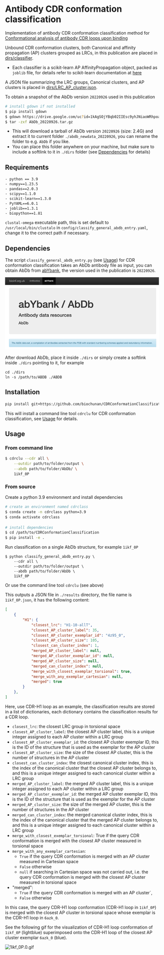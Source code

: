 # Antibody CDR conformation classification

Implementation of antibody CDR conformation classification method for [Conformational analysis of antibody CDR loops upon binding]()

Unbound CDR conformation clusters, both Canonical and affinity propagation (AP) clusters grouped as LRCs, in this publication are placed in [dirs/classifier](./dirs/classifier).

- Each classifier is a scikit-learn AP AffinityPropagation object, packed as `joblib` file, for details refer to scikit-learn documentation at [here](https://scikit-learn.org/stable/model_persistence.html)

A JSON file summarizing the LRC groups, Canonical clusters, and AP clusters is placed in [dirs/LRC_AP_cluster.json](./dirs/LRC_AP_cluster.json).

<!-- A snapshot of AbDb version `20220926` will be available on [Zenodo](https://zenodo.org/) upon publication.  -->
To obtain a snapshot of the AbDb version `20220926` used in this publication

```sh
# install gdown if not installed
$ pip install gdown
$ gdown https://drive.google.com/uc?id=1kAgSOjYBqb02IIEsc9yhJNiaoWRhpoaL -O AbDb_20220926.tar.gz
$ tar -zxf AbDb_20220926.tar.gz
```

- This will download a tarball of AbDb version `20220926` (size: 2.4G) and extract it to current folder `./abdb_newdata_20220926`, you can rename the folder to e.g. `AbDb` if you like.
- You can place this folder anywhere on your machine, but make sure to include a softlink to it in `./dirs` folder (see [Dependencies](#dependencies) for details)

## Requirements

```text
- python == 3.9
- numpy==1.23.5
- pandas==2.0.3
- scipy==1.1.0
- scikit-learn==1.3.0
- PyYAML==6.0.1
- joblib==1.3.1
- biopython==1.81
```

`clustal-omega` executable path, this is set default to `/usr/local/bin/clustalo` in `config/classify_general_abdb_entry.yaml`, change it to the correct path if necessary.

## Dependencies

The script `classify_general_abdb_entry.py` (see [Usage](#usage)) for CDR conformation classification takes an AbDb antibody file as input, you can obtain AbDb from [abYbank](http://www.abybank.org/abdb/), the version used in the publication is `20220926`.

[![abYbank](./figures/abYbank.png)](http://www.abybank.org/abdb)

After download AbDb, place it inside `./dirs` or simply create a softlink inside `./dirs` pointing to it, for example

```shell
cd ./dirs
ln -s /path/to/ABDB ./ABDB
```

## Installation

```bash
pip install git+https://github.com/biochunan/CDRConformationClassification.git
```

This will install a command line tool `cdrclu` for CDR conformation classification, see [Usage](#usage) for details.

## Usage

### From command line

```bash
$ cdrclu --cdr all \
    --outdir path/to/folder/output \
    --abdb path/to/folder/AbDb/ \
    1ikf_0P
```

### From source

Create a python 3.9 environment and install dependencies

```bash
# create an environment named cdrclass
$ conda create -n cdrclass python=3.9
$ conda activate cdrclass

# install dependencies
$ cd /path/to/CDRConformationClassification
$ pip install -e .
```

Run classification on a single AbDb structure, for example `1ikf_0P`

```shell
$ python classify_general_abdb_entry.py \
    --cdr all \
    --outdir path/to/folder/output \
    --abdb path/to/folder/AbDb \
    1ikf_0P
```

Or use the command line tool `cdrclu` (see above)

This outputs a JSON file in `./results` directory, the file name is `1ikf_0P.json`, it has the following content:

```JSON
[
    {
        "H1": {
            "closest_lrc": "H1-10-allT",
            "closest_AP_cluster_label": 35,
            "closest_AP_cluster_exemplar_id": "4z95_0",
            "closest_AP_cluster_size": 105,
            "closest_can_cluster_index": 1,
            "merged_AP_cluster_label": null,
            "merged_AP_cluster_exemplar_id": null,
            "merged_AP_cluster_size": null,
            "merged_can_cluster_index": null,
            "merge_with_closest_exemplar_torsional": true,
            "merge_with_any_exemplar_cartesian": null,
            "merged": true
        }
    },
]
```

Here, use CDR-H1 loop as an example, the classification results are stored in a list of dictionaries, each dictionary contains the classification results for a CDR loop.

- `closest_lrc`: the closest LRC group in torsional space
- `closest_AP_cluster_label`: the closest AP cluster label, this is a unique integer assigned to each AP cluster within a LRC group
- `closest_AP_cluster_exemplar_id`: the closest AP cluster exemplar ID, this is the ID of the structure that is used as the exemplar for the AP cluster
- `closest_AP_cluster_size`: the size of the closest AP cluster, this is the number of structures in the AP cluster
- `closest_can_cluster_index`: the closest canonical cluster index, this is the index of the canonical cluster that the closest AP cluster belongs to, and this is a unique integer assigned to each canonical cluster within a LRC group
- `merged_AP_cluster_label`: the merged AP cluster label, this is a unique integer assigned to each AP cluster within a LRC group
- `merged_AP_cluster_exemplar_id`: the merged AP cluster exemplar ID, this is the ID of the structure that is used as the exemplar for the AP cluster
- `merged_AP_cluster_size`: the size of the merged AP cluster, this is the number of structures in the AP cluster
- `merged_can_cluster_index`: the merged canonical cluster index, this is the index of the canonical cluster that the merged AP cluster belongs to, and this is a unique integer assigned to each canonical cluster within a LRC group
- `merge_with_closest_exemplar_torsional`: True if the query CDR conformation is merged with the closest AP cluster measured in torsional space
- `merge_with_any_exemplar_cartesian`:
  - `True` if the query CDR conformation is merged with an AP cluster measured in Cartesian space
  - `False` otherwise
  - `null` if searching in Cartesian space was not carried out, i.e. the query CDR conformation is merged with the closest AP cluster measured in torsional space
- "merged":
  - `True` if the query CDR conformation is merged with an AP cluster`,
  - `False` otherwise

In this case, the query CDR-H1 loop conformation (CDR-H1 loop in `1ikf_0P`) is merged with the closest AP cluster in torsional space whose exemplar is the CDR-H1 loop in `6azk_0`.

See the following gif for the visualization of CDR-H1 loop conformation of `1ikf_0P` (lightblue) superimposed onto the CDR-H1 loop of the closest AP cluster exemplar `6azk_0` (blue).

![1ikf_0P.0.gif](figures/1ikf_0P.0.gif)
